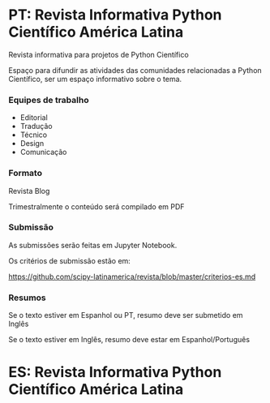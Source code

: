 # PT: Revista Informativa Python Científico América Latina

Revista informativa para projetos de Python Científico 

Espaço para difundir as atividades das comunidades relacionadas a Python Científico, ser um espaço informativo sobre o tema.

### Equipes de trabalho

- Editorial
- Tradução
- Técnico
- Design
- Comunicação

### Formato
Revista Blog

Trimestralmente o conteúdo será compilado em PDF

### Submissão

As submissões serão feitas em Jupyter Notebook.

Os critérios de submissão estão em:


https://github.com/scipy-latinamerica/revista/blob/master/criterios-es.md

### Resumos

Se o texto estiver em Espanhol ou PT, resumo deve ser submetido em Inglês

Se o texto estiver em Inglês, resumo deve estar em Espanhol/Português


# ES: Revista Informativa Python Científico América Latina
